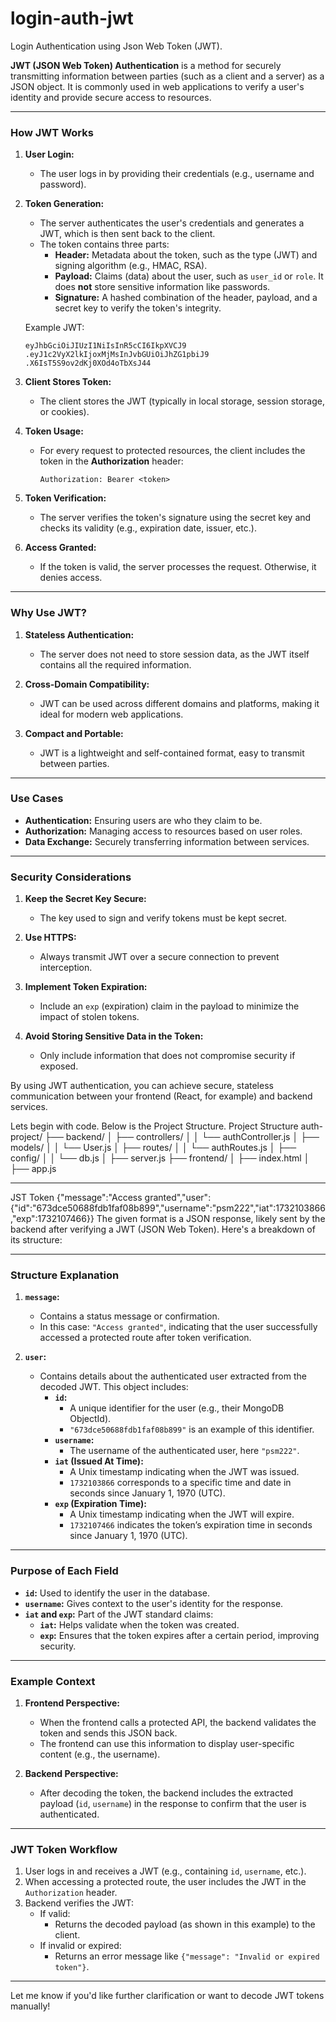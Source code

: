 # login-auth-jwt
Login Authentication using Json Web Token (JWT).

**JWT (JSON Web Token) Authentication** is a method for securely transmitting information between parties (such as a client and a server) as a JSON object. It is commonly used in web applications to verify a user's identity and provide secure access to resources.

---

### **How JWT Works**

1. **User Login:**
   - The user logs in by providing their credentials (e.g., username and password).

2. **Token Generation:**
   - The server authenticates the user's credentials and generates a JWT, which is then sent back to the client.  
   - The token contains three parts:
     - **Header:** Metadata about the token, such as the type (JWT) and signing algorithm (e.g., HMAC, RSA).
     - **Payload:** Claims (data) about the user, such as `user_id` or `role`. It does **not** store sensitive information like passwords.
     - **Signature:** A hashed combination of the header, payload, and a secret key to verify the token's integrity.

   Example JWT:
   ```
   eyJhbGciOiJIUzI1NiIsInR5cCI6IkpXVCJ9
   .eyJ1c2VyX2lkIjoxMjMsInJvbGUiOiJhZG1pbiJ9
   .X6IsT5S9ov2dKj0XOd4oTbXsJ44
   ```

3. **Client Stores Token:**
   - The client stores the JWT (typically in local storage, session storage, or cookies).

4. **Token Usage:**
   - For every request to protected resources, the client includes the token in the **Authorization** header:
     ```
     Authorization: Bearer <token>
     ```

5. **Token Verification:**
   - The server verifies the token's signature using the secret key and checks its validity (e.g., expiration date, issuer, etc.).

6. **Access Granted:**
   - If the token is valid, the server processes the request. Otherwise, it denies access.

---

### **Why Use JWT?**
1. **Stateless Authentication:**
   - The server does not need to store session data, as the JWT itself contains all the required information.

2. **Cross-Domain Compatibility:**
   - JWT can be used across different domains and platforms, making it ideal for modern web applications.

3. **Compact and Portable:**
   - JWT is a lightweight and self-contained format, easy to transmit between parties.

---

### **Use Cases**
- **Authentication:** Ensuring users are who they claim to be.
- **Authorization:** Managing access to resources based on user roles.
- **Data Exchange:** Securely transferring information between services.

---

### **Security Considerations**
1. **Keep the Secret Key Secure:**
   - The key used to sign and verify tokens must be kept secret.

2. **Use HTTPS:**
   - Always transmit JWT over a secure connection to prevent interception.

3. **Implement Token Expiration:**
   - Include an `exp` (expiration) claim in the payload to minimize the impact of stolen tokens.

4. **Avoid Storing Sensitive Data in the Token:**
   - Only include information that does not compromise security if exposed.

By using JWT authentication, you can achieve secure, stateless communication between your frontend (React, for example) and backend services.

Lets begin with code. Below is the Project Structure.
Project Structure
auth-project/
├── backend/
│   ├── controllers/
│   │   └── authController.js
│   ├── models/
│   │   └── User.js
│   ├── routes/
│   │   └── authRoutes.js
│   ├── config/
│   │   └── db.js
│   ├── server.js
├── frontend/
│   ├── index.html
│   ├── app.js


-----------------------------------------------------------------------------
JST Token
 {"message":"Access granted","user":{"id":"673dce50688fdb1faf08b899","username":"psm222","iat":1732103866,"exp":1732107466}}
The given format is a JSON response, likely sent by the backend after verifying a JWT (JSON Web Token). Here's a breakdown of its structure:

---

### **Structure Explanation**

1. **`message`:** 
   - Contains a status message or confirmation.
   - In this case: `"Access granted"`, indicating that the user successfully accessed a protected route after token verification.

2. **`user`:**
   - Contains details about the authenticated user extracted from the decoded JWT. This object includes:
     - **`id`:**
       - A unique identifier for the user (e.g., their MongoDB ObjectId).
       - `"673dce50688fdb1faf08b899"` is an example of this identifier.
     - **`username`:**
       - The username of the authenticated user, here `"psm222"`.
     - **`iat` (Issued At Time):**
       - A Unix timestamp indicating when the JWT was issued.
       - `1732103866` corresponds to a specific time and date in seconds since January 1, 1970 (UTC).
     - **`exp` (Expiration Time):**
       - A Unix timestamp indicating when the JWT will expire.
       - `1732107466` indicates the token’s expiration time in seconds since January 1, 1970 (UTC).

---

### **Purpose of Each Field**

- **`id`:** Used to identify the user in the database.
- **`username`:** Gives context to the user's identity for the response.
- **`iat` and `exp`:** Part of the JWT standard claims:
  - **`iat`:** Helps validate when the token was created.
  - **`exp`:** Ensures that the token expires after a certain period, improving security.

---

### **Example Context**

1. **Frontend Perspective:**
   - When the frontend calls a protected API, the backend validates the token and sends this JSON back.
   - The frontend can use this information to display user-specific content (e.g., the username).

2. **Backend Perspective:**
   - After decoding the token, the backend includes the extracted payload (`id`, `username`) in the response to confirm that the user is authenticated.

---

### **JWT Token Workflow**

1. User logs in and receives a JWT (e.g., containing `id`, `username`, etc.).
2. When accessing a protected route, the user includes the JWT in the `Authorization` header.
3. Backend verifies the JWT:
   - If valid:
     - Returns the decoded payload (as shown in this example) to the client.
   - If invalid or expired:
     - Returns an error message like `{"message": "Invalid or expired token"}`.

---

Let me know if you'd like further clarification or want to decode JWT tokens manually!